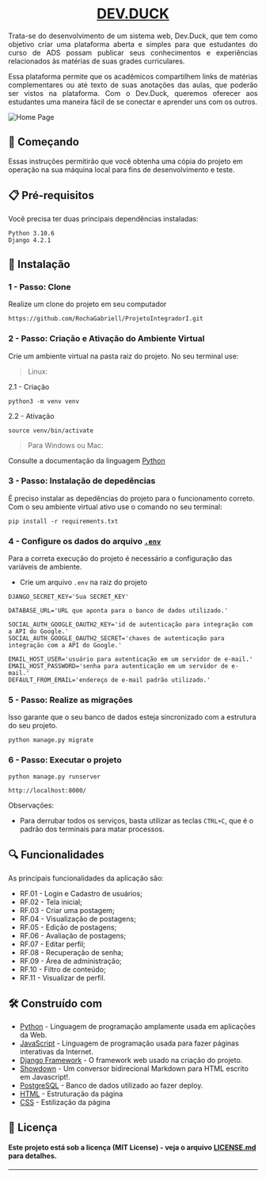 
<h1 style='text-align: center; font-weight: bold;'><a href="#">DEV.DUCK</a></h1>

<p style='text-align: justify;'>Trata-se do desenvolvimento de um sistema web, Dev.Duck, que tem como objetivo criar uma plataforma aberta e simples para que estudantes do curso de ADS possam publicar seus conhecimentos e experiências relacionados às matérias de suas grades curriculares.</p>
<p style='text-align: justify;'>Essa plataforma permite que os acadêmicos compartilhem links de matérias  complementares ou até texto de suas anotações das aulas, que poderão ser vistos na plataforma. Com o Dev.Duck, queremos oferecer aos estudantes uma maneira fácil de se conectar e aprender uns com os outros.</p>



![Home Page]()

## 🚀 Começando

Essas instruções permitirão que você obtenha uma cópia do projeto em operação na sua máquina local para fins de desenvolvimento e teste.

## 📋 Pré-requisitos
Você precisa ter duas principais dependências instaladas:

```
Python 3.10.6
Django 4.2.1
```

## 🔧 Instalação

### 1 - Passo: Clone
Realize um clone do projeto em seu computador

```
https://github.com/RochaGabriell/ProjetoIntegradorI.git
```

### 2 - Passo: Criação e Ativação do Ambiente Virtual
Crie um ambiente virtual na pasta raiz do projeto. No seu terminal use:

> Linux:

2.1 - Criação

```
python3 -m venv venv
```

2.2 - Ativação

```
source venv/bin/activate
```

> Para Windows ou Mac:

Consulte a documentação da linguagem [Python](https://docs.python.org/pt-br/3/library/venv.html)

### 3 - Passo: Instalação de depedências
É preciso instalar as depedências do projeto para o funcionamento correto. Com o seu ambiente virtual ativo use o comando no seu terminal:

```
pip install -r requirements.txt
```

### 4 - Configure os dados do arquivo [`.env`](https://django-environ.readthedocs.io/en/latest/)
Para a correta execução do projeto é necessário a configuração das variáveis de ambiente.

* Crie um arquivo `.env` na raiz do projeto

```
DJANGO_SECRET_KEY='Sua SECRET_KEY'

DATABASE_URL='URL que aponta para o banco de dados utilizado.'

SOCIAL_AUTH_GOOGLE_OAUTH2_KEY='id de autenticação para integração com a API do Google.'
SOCIAL_AUTH_GOOGLE_OAUTH2_SECRET='chaves de autenticação para integração com a API do Google.'

EMAIL_HOST_USER='usuário para autenticação em um servidor de e-mail.'
EMAIL_HOST_PASSWORD='senha para autenticação em um servidor de e-mail.'
DEFAULT_FROM_EMAIL='endereço de e-mail padrão utilizado.'
```

### 5 - Passo: Realize as migrações
Isso garante que o seu banco de dados esteja sincronizado com a estrutura do seu projeto.

```
python manage.py migrate
```

### 6 - Passo: Executar o projeto

```
python manage.py runserver
```
```
http://localhost:8000/
```

Observações:

* Para derrubar todos os serviços, basta utilizar as teclas ```CTRL+C```, que é o padrão dos terminais para matar processos.

## 🔍 Funcionalidades

As principais funcionalidades da aplicação são:

* RF.01 - Login e Cadastro de usuários;
* RF.02 - Tela inicial;
* RF.03 - Criar uma postagem;
* RF.04 - Visualização de postagens;
* RF.05 - Edição de postagens;
* RF.06 - Avaliação de postagens;
* RF.07 - Editar perfil;
* RF.08 - Recuperação de senha;
* RF.09 - Área de administração;
* RF.10 - Filtro de conteúdo;
* RF.11 - Visualizar de perfil.

## 🛠️ Construído com


* [Python](https://www.python.org/) - Linguagem de programação amplamente usada em aplicações da Web.
* [JavaScript](https://www.javascript.com/) - Linguagem de programação usada para fazer páginas interativas da Internet.
* [Django Framework](https://www.djangoproject.com/) - O framework web usado na criação do projeto.
* [Showdown](https://showdownjs.com/) - Um conversor bidirecional Markdown para HTML escrito em Javascript!.
* [PostgreSQL](https://www.postgresql.org/) - Banco de dados utilizado ao fazer deploy.
* [HTML](https://developer.mozilla.org/pt-BR/docs/Web/HTML) - Estruturação da página
* [CSS](https://developer.mozilla.org/pt-BR/docs/Web/CSS) - Estilização da página

## 📄 Licença

#### Este projeto está sob a licença (MIT License) - veja o arquivo [LICENSE.md](https://github.com/RochaGabriell/ProjetoIntegradorI/blob/main/LICENSE) para detalhes.
---